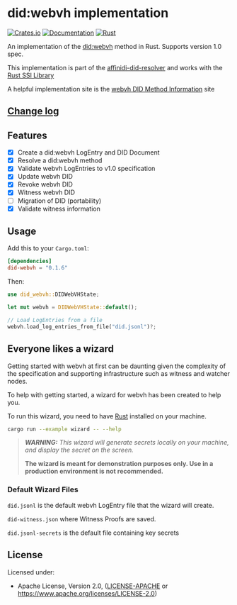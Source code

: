 # did:webvh implementation

[![Crates.io](https://img.shields.io/crates/v/did-webvh.svg)](https://crates.io/crates/did-webvh)
[![Documentation](https://docs.rs/did-webvh/badge.svg)](https://docs.rs/did-webvh)
[![Rust](https://img.shields.io/badge/rust-1.88.0%2B-blue.svg?maxAge=3600)](https://github.com/affinidi/affinidi-tdk-rs/tree/main/crates/affinidi-did-resolver/affinidi-did-resolver-methods/did-webvh)

An implementation of the [did:webvh](https://identity.foundation/didwebvh/v1.0/)
method in Rust. Supports version 1.0 spec.

This implementation is part of the [affinidi-did-resolver](https://github.com/affinidi/affinidi-tdk-rs/tree/main/crates/affinidi-did-resolver)
and works with the [Rust SSI Library](https://github.com/spruceid/ssi/)

A helpful implementation site is the [webvh DID Method Information](https://didwebvh.info/)
site

## [Change log](../../CHANGELOG.md)

## Features

- [x] Create a did:webvh LogEntry and DID Document
- [x] Resolve a did:webvh method
- [x] Validate webvh LogEntries to v1.0 specification
- [x] Update webvh DID
- [x] Revoke webvh DID
- [x] Witness webvh DID
- [ ] Migration of DID (portability)
- [x] Validate witness information

## Usage

Add this to your `Cargo.toml`:

```toml
[dependencies]
did-webvh = "0.1.6"
```

Then:

```rust
use did_webvh::DIDWebVHState;

let mut webvh = DIDWebVHState::default();

// Load LogEntries from a file
webvh.load_log_entries_from_file("did.jsonl")?;
```

## Everyone likes a wizard

Getting started with webvh at first can be daunting given the complexity of the
specification and supporting infrastructure such as witness and watcher nodes.

To help with getting started, a wizard for webvh has been created to help you.

To run this wizard, you need to have [Rust](https://www.rust-lang.org/)
installed on your machine.

```Bash
cargo run --example wizard -- --help
```

> ***WARNING:*** *This wizard will generate secrets locally on your machine, and
display the secret on the screen.*
>
> **The wizard is meant for demonstration purposes only. Use in a production
environment is not recommended.**

### Default Wizard Files

`did.jsonl` is the default webvh LogEntry file that the wizard will create.

`did-witness.json` where Witness Proofs are saved.

`did.jsonl-secrets` is the default file containing key secrets

## License

Licensed under:

- Apache License, Version 2.0, ([LICENSE-APACHE](LICENSE-APACHE) or <https://www.apache.org/licenses/LICENSE-2.0>)
